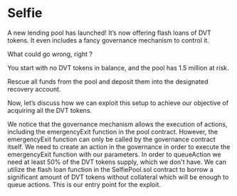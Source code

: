 # Selfie

A new lending pool has launched! It’s now offering flash loans of DVT tokens. It even includes a fancy governance mechanism to control it.

What could go wrong, right ?

You start with no DVT tokens in balance, and the pool has 1.5 million at risk.

Rescue all funds from the pool and deposit them into the designated recovery account.




Now, let’s discuss how we can exploit this setup to achieve our objective of acquiring all the DVT tokens.

We notice that the governance mechanism allows the execution of actions, including the emergencyExit function in the pool contract. However, the emergencyExit function can only be called by the governance contract itself.
We need to create an action in the governance in order to execute the emergencyExit function with our parameters.
In order to queueAction we need at least 50% of the DVT tokens supply, which we don't have.
We can utilize the flash loan function in the SelfiePool.sol contract to borrow a significant amount of DVT tokens without collateral which will be enough to queue actions. This is our entry point for the exploit.
